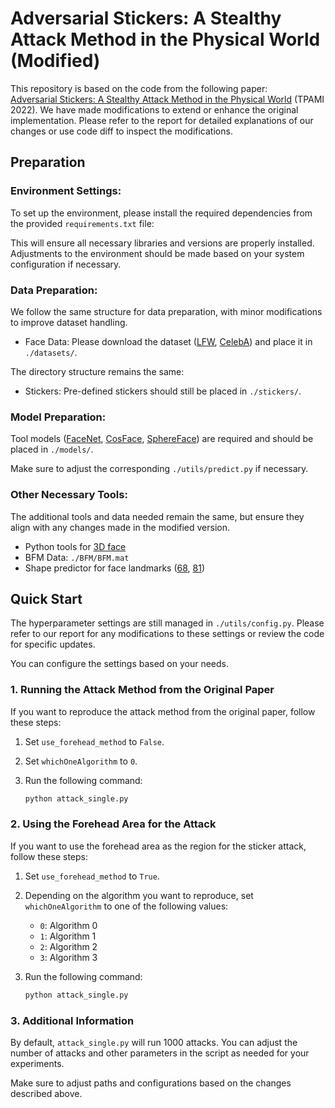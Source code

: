 # Adversarial Stickers: A Stealthy Attack Method in the Physical World (Modified)

This repository is based on the code from the following paper:  
[Adversarial Stickers: A Stealthy Attack Method in the Physical World](https://ieeexplore.ieee.org/abstract/document/9779913) (TPAMI 2022). We have made modifications to extend or enhance the original implementation. Please refer to the report for detailed explanations of our changes or use code diff to inspect the modifications.

## Preparation

### Environment Settings:

To set up the environment, please install the required dependencies from the provided `requirements.txt` file:


This will ensure all necessary libraries and versions are properly installed. Adjustments to the environment should be made based on your system configuration if necessary.

### Data Preparation:
We follow the same structure for data preparation, with minor modifications to improve dataset handling.

+ Face Data:
Please download the dataset ([LFW](http://vis-www.cs.umass.edu/lfw/), [CelebA](http://mmlab.ie.cuhk.edu.hk/projects/CelebA.html)) and place it in `./datasets/`.

The directory structure remains the same:


+ Stickers:
Pre-defined stickers should still be placed in `./stickers/`.

### Model Preparation:
Tool models ([FaceNet](https://github.com/timesler/facenet-pytorch), [CosFace](https://github.com/deepinsight/insightface/tree/master/recognition), [SphereFace](https://github.com/clcarwin/sphereface_pytorch)) are required and should be placed in `./models/`.

Make sure to adjust the corresponding `./utils/predict.py` if necessary. 

### Other Necessary Tools:
The additional tools and data needed remain the same, but ensure they align with any changes made in the modified version.

+ Python tools for [3D face](https://github.com/YadiraF/face3d/tree/master/face3d)
+ BFM Data: `./BFM/BFM.mat`
+ Shape predictor for face landmarks ([68](https://github.com/r4onlyrishabh/facial-detection/tree/master/dataset), [81](https://github.com/codeniko/shape_predictor_81_face_landmarks))

## Quick Start
The hyperparameter settings are still managed in `./utils/config.py`. Please refer to our report for any modifications to these settings or review the code for specific updates.

You can configure the settings based on your needs.

### 1. Running the Attack Method from the Original Paper

If you want to reproduce the attack method from the original paper, follow these steps:

1. Set `use_forehead_method` to `False`.
2. Set `whichOneAlgorithm` to `0`.
3. Run the following command:

    ```bash
    python attack_single.py
    ```

### 2. Using the Forehead Area for the Attack

If you want to use the forehead area as the region for the sticker attack, follow these steps:

1. Set `use_forehead_method` to `True`.
2. Depending on the algorithm you want to reproduce, set `whichOneAlgorithm` to one of the following values:
    - `0`: Algorithm 0
    - `1`: Algorithm 1
    - `2`: Algorithm 2
    - `3`: Algorithm 3

3. Run the following command:

    ```bash
    python attack_single.py
    ```

### 3. Additional Information

By default, `attack_single.py` will run 1000 attacks. You can adjust the number of attacks and other parameters in the script as needed for your experiments.

Make sure to adjust paths and configurations based on the changes described above.
